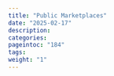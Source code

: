```yaml
---
title: "Public Marketplaces"
date: "2025-02-17"
description:
categories:
pageintoc: "184"
tags:
weight: "1"
---
```


<a id="public-marketplaces"></a>

<!--# Public Marketplaces -->









